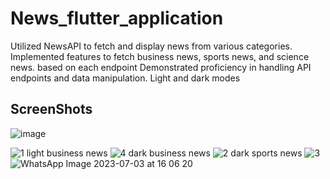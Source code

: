 # News_flutter_application

Utilized NewsAPI to fetch and display news from various categories.
Implemented features to fetch business news, sports news, and science news. based on each endpoint
Demonstrated proficiency in handling API endpoints and data manipulation.
Light and dark modes

## ScreenShots
![image](https://github.com/Omaar-Mohamed/news_app/assets/102541769/b4f13837-c1d8-4f6a-b230-f811d6ef92ec)


![1](https://github.com/Omaar-Mohamed/news_app/assets/102541769/0190f274-cbac-416c-9a56-0dc810eb1904)
light business news
![4](https://github.com/Omaar-Mohamed/news_app/assets/102541769/799a253c-b4e2-47be-a158-063d3c984836)
dark business news
![2](https://github.com/Omaar-Mohamed/news_app/assets/102541769/fefbf3e3-b9ba-4bf6-ab42-9ed0b5271b65da)
dark sports news
![3](https://github.com/Omaar-Mohamed/news_app/assets/102541769/d1037a42-c2a2-4913-8b76-924e0888037a)
![WhatsApp Image 2023-07-03 at 16 06 20](https://github.com/Omaar-Mohamed/news_app/assets/102541769/e8588a27-3e94-4296-909d-f5988182c7a0)

